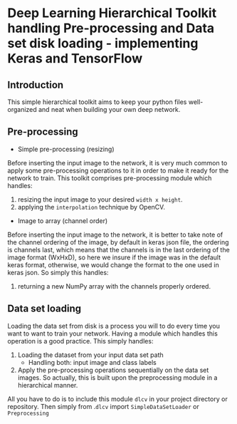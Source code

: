 # Deep Learning Hierarchical Toolkit handling Pre-processing and Data set disk loading - implementing Keras and TensorFlow



## Introduction

This simple hierarchical toolkit aims to keep your python files well-organized and neat when building your own deep network.

## Pre-processing

- Simple pre-processing (resizing)

Before inserting the input image to the network, it is very much common to apply some pre-processing operations to it in order to make it ready for the network to train. This toolkit comprises pre-processing module which handles:

1. resizing the input image to your desired `width x height`.
2. applying the `interpolation` technique by OpenCV.



- Image to array (channel order)

Before inserting the input image to the network, it is better to take note of the channel ordering of the image, by default in keras json file, the ordering is channels last, which means that the channels is in the last ordering of the image format (WxHxD), so here we insure if the image was in the default keras format, otherwise, we would change the format to the one used in keras json. So simply this handles:

1. returning a new NumPy array with the channels properly ordered.

## Data set loading

Loading the data set from disk is a process you will to do every time you want to want to train your network. Having a module which handles this operation is a good practice. This simply handles:

1. Loading the dataset from your input data set path
   - Handling both: input image and class labels
2. Apply the pre-processing operations sequentially on the data set images. So actually, this is built upon the preprocessing module in a hierarchical manner.

All you have to do is to include this module `dlcv` in your project directory or repository. Then simply from .`dlcv` import `SimpleDataSetLoader` or `Preprocessing`
